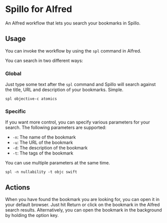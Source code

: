 # Spillo for Alfred

An Alfred workflow that lets you search your bookmarks in Spillo.

## Usage

You can invoke the workflow by using the `spl` command in Alfred.

You can search in two different ways:

### Global

Just type some text after the `spl` command and Spillo will search against the title, URL and description of your bookmarks. Simple.

```
spl objective-c atomics
```

### Specific

If you want more control, you can specify various parameters for your search. The following parameters are supported:

- `-n`: The name of the bookmark
- `-u`: The URL of the bookmark
- `-d`: The description of the bookmark
- `-t`: The tags of the bookmark

You can use multiple parameters at the same time.

```
spl -n nullability -t objc swift
```

## Actions

When you have found the bookmark you are looking for, you can open it in your default browser. Just hit Return or click on the bookmark in the Alfred search results. Alternatively, you can open the bookmark in the background by holding the option key.
